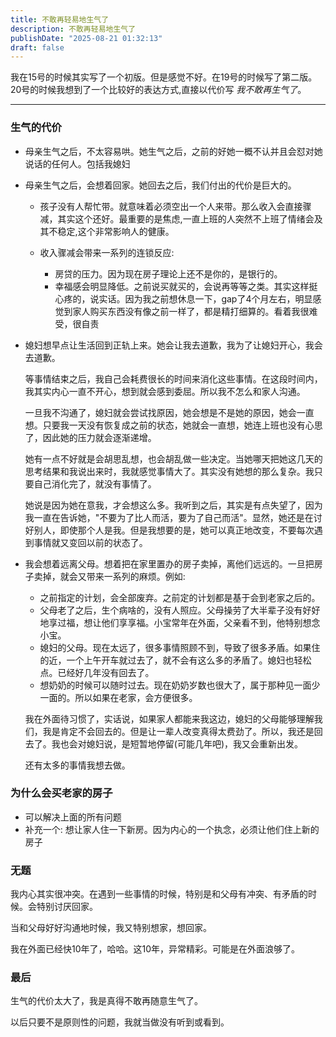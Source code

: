 ```yaml
---
title: 不敢再轻易地生气了
description: 不敢再轻易地生气了
publishDate: "2025-08-21 01:32:13"
draft: false
---
```


我在15号的时候其实写了一个初版。但是感觉不好。在19号的时候写了第二版。20号的时候我想到了一个比较好的表达方式,直接以代价写 _我不敢再生气了_。

---

### 生气的代价

- 母亲生气之后，不太容易哄。她生气之后，之前的好她一概不认并且会怼对她说话的任何人。包括我媳妇
- 母亲生气之后，会想着回家。她回去之后，我们付出的代价是巨大的。

  - 孩子没有人帮忙带。就意味着必须空出一个人来带。那么收入会直接骤减，其实这个还好。最重要的是焦虑,一直上班的人突然不上班了情绪会及其不稳定,这个非常影响人的健康。


  - 收入骤减会带来一系列的连锁反应:
  	- 房贷的压力。因为现在房子理论上还不是你的，是银行的。
  	- 幸福感会明显降低。之前说买就买的，会说再等等之类。其实这样挺心疼的，说实话。因为我之前想休息一下，gap了4个月左右，明显感觉到家人购买东西没有像之前一样了，都是精打细算的。看着我很难受，很自责
- 媳妇想早点让生活回到正轨上来。她会让我去道歉，我为了让媳妇开心，我会去道歉。
  
  等事情结束之后，我自己会耗费很长的时间来消化这些事情。在这段时间内，我其实内心一直不开心，想到就会感到委屈。所以我不怎么和家人沟通。

  一旦我不沟通了，媳妇就会尝试找原因，她会想是不是她的原因，她会一直想。只要我一天没有恢复成之前的状态，她就会一直想，她连上班也没有心思了，因此她的压力就会逐渐递增。

  她有一点不好就是会胡思乱想，也会胡乱做一些决定。当她哪天把她这几天的思考结果和我说出来时，我就感觉事情大了。其实没有她想的那么复杂。我只要自己消化完了，就没有事情了。

  她说是因为她在意我，才会想这么多。我听到之后，其实是有点失望了，因为我一直在告诉她，"不要为了比人而活，要为了自己而活"。显然，她还是在讨好别人，即使那个人是我。但是我想要的是，她可以真正地改变，不要每次遇到事情就又变回以前的状态了。

- 我会想着远离父母。想着把在家里置办的房子卖掉，离他们远远的。一旦把房子卖掉，就会又带来一系列的麻烦。例如:
  - 之前指定的计划，会全部废弃。之前定的计划都是基于会到老家之后的。
  - 父母老了之后，生个病啥的，没有人照应。父母操劳了大半辈子没有好好地享过福，想让他们享享福。小宝常年在外面，父亲看不到，他特别想念小宝。
  - 媳妇的父母。现在太远了，很多事情照顾不到，导致了很多矛盾。如果住的近，一个上午开车就过去了，就不会有这么多的矛盾了。媳妇也轻松点。已经好几年没有回去了。
  - 想奶奶的时候可以随时过去。现在奶奶岁数也很大了，属于那种见一面少一面的。所以如果在老家，会方便很多。

  我在外面待习惯了，实话说，如果家人都能来我这边，媳妇的父母能够理解我们，我是肯定不会回去的。但是让一辈人改变真得太费劲了。所以，我还是回去了。我也会对媳妇说，是短暂地停留(可能几年吧)，我又会重新出发。

  还有太多的事情我想去做。


### 为什么会买老家的房子
- 可以解决上面的所有问题
- 补充一个: 想让家人住一下新房。因为内心的一个执念，必须让他们住上新的房子

### 无题
我内心其实很冲突。在遇到一些事情的时候，特别是和父母有冲突、有矛盾的时候。会特别讨厌回家。

当和父母好好沟通地时候，我又特别想家，想回家。

我在外面已经快10年了，哈哈。这10年，异常精彩。可能是在外面浪够了。


### 最后
生气的代价太大了，我是真得不敢再随意生气了。

以后只要不是原则性的问题，我就当做没有听到或看到。





























